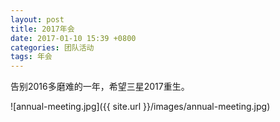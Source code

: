 ```yaml
---
layout: post
title: 2017年会
date: 2017-01-10 15:39 +0800
categories: 团队活动
tags: 年会
---
```


告别2016多磨难的一年，希望三星2017重生。

<!--more-->

![annual-meeting.jpg]({{ site.url }}/images/annual-meeting.jpg)
